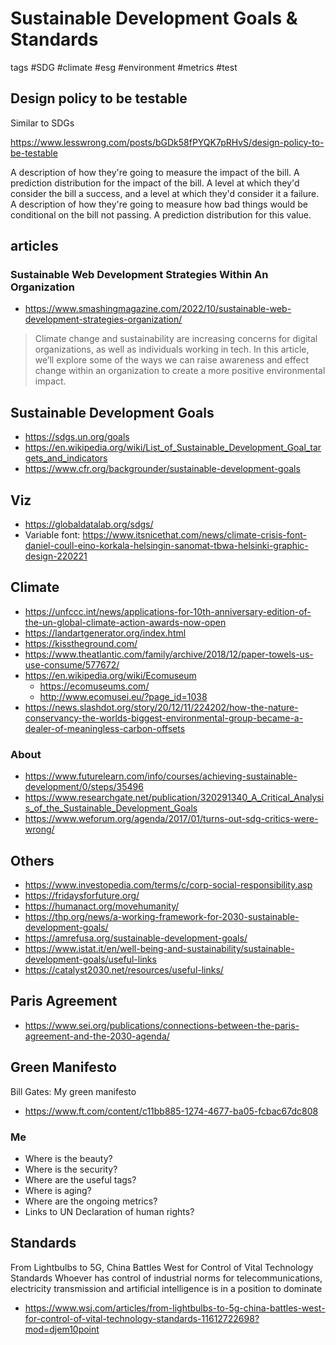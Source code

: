 # Sustainable Development Goals & Standards

tags #SDG #climate #esg #environment #metrics #test


## Design policy to be testable

Similar to SDGs

https://www.lesswrong.com/posts/bGDk58fPYQK7pRHvS/design-policy-to-be-testable

A description of how they're going to measure the impact of the bill.
A prediction distribution for the impact of the bill.
A level at which they'd consider the bill a success, and a level at which they'd consider it a failure.
A description of how they're going to measure how bad things would be conditional on the bill not passing.
A prediction distribution for this value.

## articles

### Sustainable Web Development Strategies Within An Organization

* https://www.smashingmagazine.com/2022/10/sustainable-web-development-strategies-organization/

>Climate change and sustainability are increasing concerns for digital organizations, as well as individuals working in tech. In this article, we’ll explore some of the ways we can raise awareness and effect change within an organization to create a more positive environmental impact.


## Sustainable Development Goals

* https://sdgs.un.org/goals
* https://en.wikipedia.org/wiki/List_of_Sustainable_Development_Goal_targets_and_indicators
* https://www.cfr.org/backgrounder/sustainable-development-goals

## Viz

* https://globaldatalab.org/sdgs/
* Variable font: https://www.itsnicethat.com/news/climate-crisis-font-daniel-coull-eino-korkala-helsingin-sanomat-tbwa-helsinki-graphic-design-220221


## Climate

* https://unfccc.int/news/applications-for-10th-anniversary-edition-of-the-un-global-climate-action-awards-now-open
* https://landartgenerator.org/index.html
* https://kisstheground.com/
* https://www.theatlantic.com/family/archive/2018/12/paper-towels-us-use-consume/577672/
* https://en.wikipedia.org/wiki/Ecomuseum
	* https://ecomuseums.com/
	* http://www.ecomusei.eu/?page_id=1038
* https://news.slashdot.org/story/20/12/11/224202/how-the-nature-conservancy-the-worlds-biggest-environmental-group-became-a-dealer-of-meaningless-carbon-offsets


### About

* https://www.futurelearn.com/info/courses/achieving-sustainable-development/0/steps/35496
* https://www.researchgate.net/publication/320291340_A_Critical_Analysis_of_the_Sustainable_Development_Goals
* https://www.weforum.org/agenda/2017/01/turns-out-sdg-critics-were-wrong/

## Others

* https://www.investopedia.com/terms/c/corp-social-responsibility.asp
* https://fridaysforfuture.org/
* https://humanact.org/movehumanity/
* https://thp.org/news/a-working-framework-for-2030-sustainable-development-goals/
* https://amrefusa.org/sustainable-development-goals/
* https://www.istat.it/en/well-being-and-sustainability/sustainable-development-goals/useful-links
* https://catalyst2030.net/resources/useful-links/


## Paris Agreement

* https://www.sei.org/publications/connections-between-the-paris-agreement-and-the-2030-agenda/


## Green Manifesto

Bill Gates: My green manifesto
* https://www.ft.com/content/c11bb885-1274-4677-ba05-fcbac67dc808

### Me

* Where is the beauty?
* Where is the security?
* Where are the useful tags?
* Where is aging?
* Where are the ongoing metrics?
* Links to UN Declaration of human rights?


## Standards

From Lightbulbs to 5G, China Battles West for Control of Vital Technology Standards
Whoever has control of industrial norms for telecommunications, electricity transmission and artificial intelligence is in a position to dominate
* https://www.wsj.com/articles/from-lightbulbs-to-5g-china-battles-west-for-control-of-vital-technology-standards-11612722698?mod=djem10point
